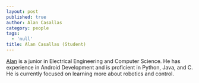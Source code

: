 ```yaml
---
layout: post
published: true
author: Alan Casallas
category: people
tags:
  - 'null'
title: Alan Casallas (Student)
---
```

[Alan](https://github.com/acasallas) is a junior in Electrical Engineering and Computer Science. He has experience in Android Development and is proficient in Python, Java, and C. He is currently focused on learning more about robotics and control.
